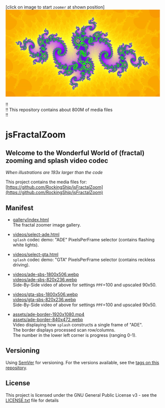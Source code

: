 \[click on image to start `zoomer` at shown position\]  
[![favimage.jpg](assets/favimage-840x472.jpg)](https://rockingship.github.io/jsFractalZoom/jsFractalZoom.html?x=-1.4858120997711768&y=0.03723940037753004&r=2.664650726631176e-11&a=0&density=0.1227&iter=6000&theme=6&seed=140161044)

!!  
!! This repository contains about 800M of media files  
!!

# jsFractalZoom

## Welcome to the Wonderful World of (fractal) zooming and splash video codec

*When illustrations are 193x larger than the code*

This project contains the media files for: [https://github.com/RockingShip/jsFractalZoom](https://github.com/RockingShip/jsFractalZoom)

## Manifest

  - [gallery/index.html](https://rockingship.github.io/jsFractalZoom-media/gallery/index.html)  
    The fractal zoomer image gallery.

  - [videos/select-ade.html](https://rockingship.github.io/jsFractalZoom-media/videos/select-ade.html)  
    `splash` codec demo: "ADE" PixelsPerFrame selector (contains flashing white lights).

  - [videos/select-gta.html](https://rockingship.github.io/jsFractalZoom-media/videos/select-gta.html)  
    `splash` codec demo: "GTA" PixelsPerFrame selector (contains reckless driving).

  - [videos/ade-sbs-1800x506.webp](https://rockingship.github.io/jsFractalZoom-media/videos/ade-sbs-1800x506.webp)  
    [videos/ade-sbs-820x236.webp](https://rockingship.github.io/jsFractalZoom-media/videos/ade-sbs-820x236.webp)  
    Side-By-Side video of above for settings `PPF`=100 and upscaled 90x50.

  - [videos/gta-sbs-1800x506.webp](https://rockingship.github.io/jsFractalZoom-media/videos/gta-sbs-1800x506.webp)  
    [videos/gta-sbs-820x236.webp](https://rockingship.github.io/jsFractalZoom-media/videos/gta-sbs-820x236.webp)  
    Side-By-Side video of above for settings `PPF`=100 and upscaled 90x50.

  - [assets/ade-border-1920x1080.mp4](https://rockingship.github.io/jsFractalZoom-media/assets/ade-border-1920x1080.mp4)  
    [assets/ade-border-840x472.webp](https://rockingship.github.io/jsFractalZoom-media/assets/ade-border-840x472.webp)  
    Video displaying how `splash` constructs a single frame of "ADE".  
    The border displays processed scan row/columns.  
    The number in the lower left corner is progress (ranging 0-1).  

## Versioning

Using [SemVer](http://semver.org/) for versioning. For the versions available, see the [tags on this repository](https://github.com/RockingShip/jsFractalZoom-media/tags).

## License

This project is licensed under the GNU General Public License v3 - see the [LICENSE.txt](LICENSE.txt) file for details
